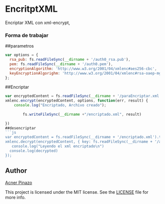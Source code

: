# EncritptXML
Encriptar XML con xml-encrypt, 

### Forma de trabajar

##parametros
```js
var options = {
  rsa_pub: fs.readFileSync(__dirname + '/auth0_rsa.pub'),
  pem: fs.readFileSync(__dirname + '/auth0.pem'),
  encryptionAlgorithm: 'http://www.w3.org/2001/04/xmlenc#aes256-cbc',
  keyEncryptionAlgorighm: 'http://www.w3.org/2001/04/xmlenc#rsa-oaep-mgf1p'
};
```
##Encriptar
```js
var encryptedContent = fs.readFileSync(__dirname + '/paraEncriptar.xml').toString()
xmlenc.encrypt(encryptedContent, options, function(err, result) { 
	console.log("Encriptado, Archivo creado");
	
     	fs.writeFileSync(__dirname +"/encriptado.xml", result)
	
})
##desencriptar
```js
var encryptedContent = fs.readFileSync(__dirname + '/encriptado.xml').toString()
xmlenc.decrypt(encryptedContent, { key: fs.readFileSync(__dirname + '/auth0.key')}, function(err, decrypted) {
   console.log("Leyendo el xml encriptado\n")
  console.log(decrypted)
});
```
## Author

[Acner Pinazo](www.elyon.com.py)

This project is licensed under the MIT license. See the [LICENSE](LICENSE) file for more info.
